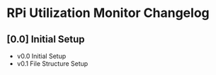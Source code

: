 
# RPi Utilization Monitor Changelog

## [0.0] Initial Setup

- v0.0 Initial Setup
- v0.1 File Structure Setup
